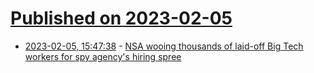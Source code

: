 # [Published on 2023-02-05](index.md)

* [2023-02-05, 15:47:38](https://news.ycombinator.com/item?id=34665797) - [NSA wooing thousands of laid-off Big Tech workers for spy agency's hiring spree](https://www.washingtontimes.com/news/2023/feb/3/nsa-wooing-thousands-laid-big-tech-workers-spy-age/)
